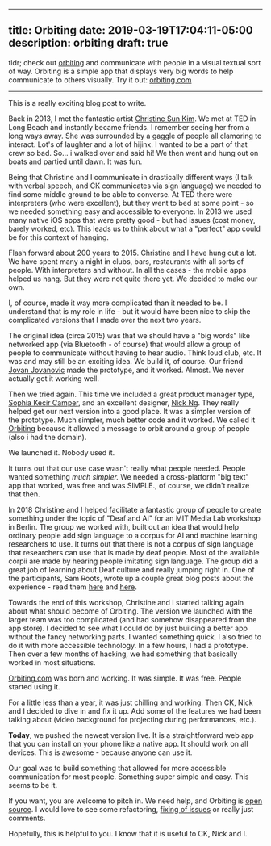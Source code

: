 
---
title: Orbiting
date: 2019-03-19T17:04:11-05:00
description: orbiting
draft: true
---

tldr; check out [orbiting](https://orbiting.com) and communicate with people in a visual textual sort of way. Orbiting is a simple app that displays very big words to help communicate to others visually. Try it out: [orbiting.com](https://orbiting.com)


---

This is a really exciting blog post to write. 

Back in 2013, I met the fantastic artist [Christine Sun Kim](http://christinesunkim.com/). We met at TED in Long Beach and instantly became friends. I remember seeing her from a long ways away. She was surrounded by a gaggle of people all clamoring to interact. Lot's of laughter and a lot of hijinx. I wanted to be a part of that crew so bad. So... i walked over and said hi! We then went and hung out on boats and partied until dawn. It was fun. 

Being that Christine and I communicate in drastically different ways (I talk with verbal speech, and CK communicates via sign language) we needed to find some middle ground to be able to converse. At TED there were interpreters (who were excellent), but they went to bed at some point - so we needed something easy and accessible to everyone. In 2013 we used many native iOS apps that were pretty good - but had issues (cost money, barely worked, etc). This leads us to think about what a "perfect" app could be for this context of hanging. 

Flash forward about 200 years to 2015. Christine and I have hung out a lot. We have spent many a night in clubs, bars, restaurants with all sorts of people. With interpreters and without. In all the cases - the mobile apps helped us hang. But they were not quite there yet. We decided to make our own. 

I, of course, made it way more complicated than it needed to be. I understand that is my role in life - but it would have been nice to skip the complicated versions that I made over the next two years. 

The original idea (circa 2015) was that we should have a "big words" like networked app (via Bluetooth - of course) that would allow a group of people to communicate without having to hear audio. Think loud club, etc. It was and may still be an exciting idea. We build it, of course. Our friend [Jovan Jovanovic](https://twitter.com/jovan90j) made the prototype, and it worked. Almost.  We never actually got it working well. 

Then we tried again. This time we included a great product manager type, [Sophia Kecir Camper](http://www.sophiakc.com/),  and an excellent designer, [Nick Ng](https://www.nickng.co/). They really helped get our next version into a good place. It was a simpler version of the prototype. Much simpler, much better code and it worked. We called it [Orbiting](https://orbiting.com) because it allowed a message to orbit around a group of people (also i had the domain). 

We launched it. Nobody used it. 

It turns out that our use case wasn't really what people needed. People wanted  something *much simpler.* We needed a cross-platform "big text" app that worked, was free and was SIMPLE., of course, we didn't realize that then. 

In 2018 Christine and I helped facilitate a fantastic group of people to create something under the topic of "Deaf and AI" for an MIT Media Lab workshop in Berlin. The group we worked with, built out an idea that would help ordinary people add sign language to a corpus for AI and machine learning researchers to use. It turns out that there is not a corpus of sign language that researchers can use that is made by deaf people. Most of the available corpii are made by hearing people imitating sign language. The group did a great job of learning about Deaf culture and really jumping right in. One of the participants, Sam Roots, wrote up a couple great blog posts about the experience - read them [here](https://www.sam-roots.com/blog/2018/8/23/ml-berlin-signal-noise) and [here](https://www.sam-roots.com/blog/2018/8/28/deaf-culture-first-impressions).

Towards the end of this workshop, Christine and I started talking again about what should become of Orbiting. The version we launched with the larger team was too complicated (and had somehow disappeared from the app store). I decided to see what I could do by just building a better app without the fancy networking parts. I wanted something quick. I also tried to do it with more accessible technology. In a few hours, I had a prototype. Then over a few months of hacking, we had something that basically worked in most situations. 

[Orbiting.com](https://orbiting.com) was born and working. It was simple. It was free. People started using it.

For a little less than a year, it was just chilling and working. Then CK, Nick and I decided to dive in and fix it up. Add some of the features we had been talking about (video background for projecting during performances, etc.). 

**Today**, we pushed the newest version live. It is a straightforward web app that you can install on your phone like a native app. It should work on all devices. This is awesome - because anyone can use it. 

Our goal was to build something that allowed for more accessible communication for most people. Something super simple and easy. This seems to be it. 

If you want, you are welcome to pitch in. We need help, and Orbiting is [open source](https://github.com/harperreed/orbiting). I would love to see some refactoring, [fixing of issues](https://github.com/harperreed/orbiting/issues) or really just comments. 

Hopefully, this is helpful to you. I know that it is useful to CK, Nick and I. 


